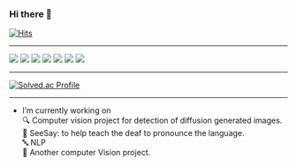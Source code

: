 ### Hi there 👋

<!--
**pancakesontuesday/pancakesontuesday** is a ✨ _special_ ✨ repository because its `README.md` (this file) appears on your GitHub profile.

Here are some ideas to get you started:

- 🔭 I’m currently working on ...
- 🌱 I’m currently learning ...
- 👯 I’m looking to collaborate on ...
- 🤔 I’m looking for help with ...
- 💬 Ask me about ...
- 📫 How to reach me: ...
- 😄 Pronouns: ...
- ⚡ Fun fact: ...
-->

[![Hits](https://hits.seeyoufarm.com/api/count/incr/badge.svg?url=https%3A%2F%2Fgithub.com%2Fpancakesontuesday&count_bg=%236E7F64&title_bg=%23483C32&icon=bitrise.svg&icon_color=%23FCFCFC&title=hits&edge_flat=false)](https://hits.seeyoufarm.com)

---

![](https://img.shields.io/badge/C-A8B9CC?style=for-the-badge&logo=c&logoColor=white)
![](https://img.shields.io/badge/C++-00599C?style=for-the-badge&logo=c%2B%2B&logoColor=white)
![](https://img.shields.io/badge/Python-3776AB?style=for-the-badge&logo=python&logoColor=white)
![](https://img.shields.io/badge/Go-00ADD8?style=for-the-badge&logo=go&logoColor=white)
![](https://img.shields.io/badge/OCaml-EC6813?style=for-the-badge&logo=ocaml&logoColor=white)
![](https://img.shields.io/badge/Verilog-ED1B24?style=for-the-badge&logo=verilog&logoColor=white)
![](https://img.shields.io/badge/Q%23-690057?style=for-the-badge&logo=qsharp&logoColor=white)

---

[![Solved.ac Profile](http://mazassumnida.wtf/api/v2/generate_badge?boj={mulberry3280})](https://solved.ac/{mulberry3280}/)


---

* I’m currently working on \
🔍 Computer vision project for detection of diffusion generated images. \
👄 SeeSay: to help teach the deaf to pronounce the language. \
🔤 NLP \
👀 Another computer Vision project. 

